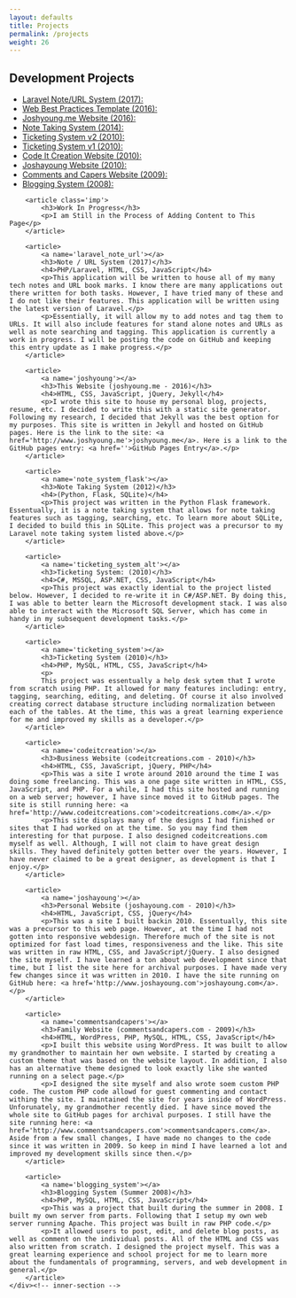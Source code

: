 ```yaml
---
layout: defaults
title: Projects
permalink: /projects
weight: 26
---
```


<section>
    <div class='inner-section'>
        <h2>Development Projects</h2>
        <article>
            <ul>
                <li><a href='#laravel_note_url'>Laravel Note/URL System (2017):</a></li>
                <li><a href='#web_template'>Web Best Practices Template (2016):</a></li>
                <li><a href='joshyoung'>Joshyoung.me Website (2016):</a></li>
                <li><a href='#note_system_flask'>Note Taking System (2014):</a></li>
                <li><a href='#ticketing_system_alt'>Ticketing System v2 (2010):</a></li>
                <li><a href='#ticketing_system'>Ticketing System v1 (2010):</a></li>
                <li><a href='codeitcreations'>Code It Creation Website (2010):</a></li>
                <li><a href='joshayoung'>Joshayoung Website (2010):</a></li>
                <li><a href='commentsandcapers'>Comments and Capers Website (2009):</a></li>
                <li><a href='blogging_system'>Blogging System (2008):</a></li>
            </ul>
        </article>

        <article class='imp'>
            <h3>Work In Progress</h3>
            <p>I am Still in the Process of Adding Content to This Page</p>
        </article>

        <article>
            <a name='laravel_note_url'></a>
            <h3>Note / URL System (2017)</h3>
            <h4>PHP/Laravel, HTML, CSS, JavaScript</h4>
            <p>This application will be written to house all of my many tech notes and URL book marks. I know there are many applications out there written for both tasks. However, I have tried many of these and I do not like their features. This application will be written using the latest version of Laravel.</p>
            <p>Essentially, it will allow my to add notes and tag them to URLs. It will also include features for stand alone notes and URLs as well as note searching and tagging. This application is currently a work in progress. I will be posting the code on GitHub and keeping this entry update as I make progress.</p>
        </article>

        <article>
            <a name='joshyoung'></a>
            <h3>This Website (joshyoung.me - 2016)</h3>
            <h4>HTML, CSS, JavaScript, jQuery, Jekyll</h4>
            <p>I wrote this site to house my personal blog, projects, resume, etc. I decided to write this with a static site generator. Following my research, I decided that Jekyll was the best option for my purposes. This site is written in Jekyll and hosted on GitHub pages. Here is the link to the site: <a href='http://www.joshyoung.me'>joshyoung.me</a>. Here is a link to the GitHub pages entry: <a href=''>GitHub Pages Entry</a>.</p>
        </article>

        <article>
            <a name='note_system_flask'></a>
            <h3>Note Taking System (2012)</h3>
            <h4>(Python, Flask, SQLite)</h4>
            <p>This project was written in the Python Flask framework. Essentually, it is a note taking system that allows for note taking features such as tagging, searching, etc. To learn more about SQLite, I decided to build this in SQLite. This project was a precursor to my Laravel note taking system listed above.</p>
        </article>

        <article>
            <a name='ticketing_system_alt'></a>
            <h3>Ticketing System: (2010)</h3>
            <h4>C#, MSSQL, ASP.NET, CSS, JavaScript</h4>
            <p>This project was exactly idential to the project listed below. However, I decided to re-write it in C#/ASP.NET. By doing this, I was able to better learn the Microsoft development stack. I was also able to interact with the Microsoft SQL Server, which has come in handy in my subsequent development tasks.</p>
        </article>

        <article>
            <a name='ticketing_system'></a>
            <h3>Ticketing System (2010)</h3>
            <h4>PHP, MySQL, HTML, CSS, JavaScript</h4>
            <p>
            This project was essentually a help desk sytem that I wrote from scratch using PHP. It allowed for many features including: entry, tagging, searching, editing, and deleting. Of course it also involved creating correct database structure including normalization between each of the tables. At the time, this was a great learning experience for me and improved my skills as a developer.</p>
        </article>

        <article>
            <a name='codeitcreation'></a>
            <h3>Business Website (codeitcreations.com - 2010)</h3>
            <h4>HTML, CSS, JavaScript, jQuery, PHP</h4>
            <p>This was a site I wrote around 2010 around the time I was doing some freelancing. This was a one page site written in HTML, CSS, JavaScript, and PHP. For a while, I had this site hosted and running on a web server; however, I have since moved it to GitHub pages. The site is still running here: <a href='http://www.codeitcreations.com'>codeitcreations.com</a>.</p>
            <p>This site displays many of the designs I had finished or sites that I had worked on at the time. So you may find them interesting for that purpose. I also designed codeitcreations.com myself as well. Although, I will not claim to have great design skills. They haved definitely gotten better over the years. However, I have never claimed to be a great designer, as development is that I enjoy.</p>
        </article>

        <article>
            <a name='joshayoung'></a>
            <h3>Personal Website (joshayoung.com - 2010)</h3>
            <h4>HTML, JavaScript, CSS, jQuery</h4>
            <p>This was a site I built backin 2010. Essentually, this site was a precursor to this web page. However, at the time I had not gotten into responsive webdesign. Therefore much of the site is not optimized for fast load times, responsiveness and the like. This site was written in raw HTML, CSS, and JavaScript/jQuery. I also designed the site myself. I have learned a ton about web development since that time, but I list the site here for archival purposes. I have made very few changes since it was written in 2010. I have the site running on GitHub here: <a href='http://www.joshayoung.com'>joshayoung.com</a>.</p>
        </article>

        <article>
            <a name='commentsandcapers'></a>
            <h3>Family Website (commentsandcapers.com - 2009)</h3>
            <h4>HTML, WordPress, PHP, MySQL, HTML, CSS, JavaScript</h4>
            <p>I built this website using WordPress. It was built to allow my grandmother to maintain her own website. I started by creating a custom theme that was based on the website layout. In addition, I also has an alternative theme designed to look exactly like she wanted running on a select page.</p>
            <p>I designed the site myself and also wrote soem custom PHP code. The custom PHP code allowd for guest commenting and contact withing the site. I maintained the site for years inside of WordPress. Unforunately, my grandmother recently died. I have since moved the whole site to GitHub pages for archival purposes. I still have the site running here: <a href='http://www.commentsandcapers.com'>commentsandcapers.com</a>. Aside from a few small changes, I have made no changes to the code since it was written in 2009. So keep in mind I have learned a lot and improved my development skills since then.</p>
        </article>

        <article>
            <a name='blogging_system'></a>
            <h3>Blogging System (Summer 2008)</h3>
            <h4>PHP, MySQL, HTML, CSS, JavaScript</h4>
            <p>This was a project that built during the summer in 2008. I built my own server from parts. Following that I setup my own web server running Apache. This project was built in raw PHP code.</p>
            <p>It allowed users to post, edit, and delete blog posts, as well as comment on the individual posts. All of the HTML and CSS was also written from scratch. I designed the project myself. This was a great learning experience and school project for me to learn more about the fundamentals of programming, servers, and web development in general.</p>
        </article>
    </div><!-- inner-section -->
</section>